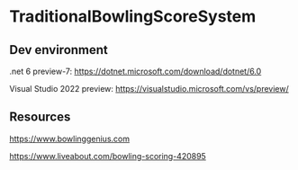 # TraditionalBowlingScoreSystem

## Dev environment
.net 6 preview-7: https://dotnet.microsoft.com/download/dotnet/6.0

Visual Studio 2022 preview: https://visualstudio.microsoft.com/vs/preview/

## Resources
https://www.bowlinggenius.com

https://www.liveabout.com/bowling-scoring-420895
